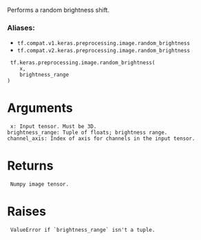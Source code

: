 Performs a random brightness shift.
### Aliases:
- `tf.compat.v1.keras.preprocessing.image.random_brightness`
- `tf.compat.v2.keras.preprocessing.image.random_brightness`

```
 tf.keras.preprocessing.image.random_brightness(
    x,
    brightness_range
)
```
# Arguments

```
 x: Input tensor. Must be 3D.
brightness_range: Tuple of floats; brightness range.
channel_axis: Index of axis for channels in the input tensor.
```
# Returns

```
 Numpy image tensor.
```
# Raises

```
 ValueError if `brightness_range` isn't a tuple.
```
